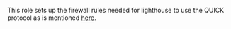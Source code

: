 This role sets up the firewall rules needed for lighthouse to use the QUICK protocol as is mentioned [here](https://docs.rocketpool.net/guides/node/config-docker#consensus-client-setup).
